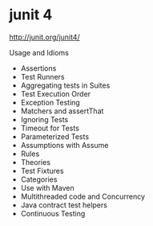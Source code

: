 # junit 4

http://junit.org/junit4/

Usage and Idioms

- Assertions
- Test Runners
- Aggregating tests in Suites
- Test Execution Order
- Exception Testing
- Matchers and assertThat
- Ignoring Tests
- Timeout for Tests
- Parameterized Tests
- Assumptions with Assume
- Rules
- Theories
- Test Fixtures
- Categories
- Use with Maven
- Multithreaded code and Concurrency
- Java contract test helpers
- Continuous Testing
